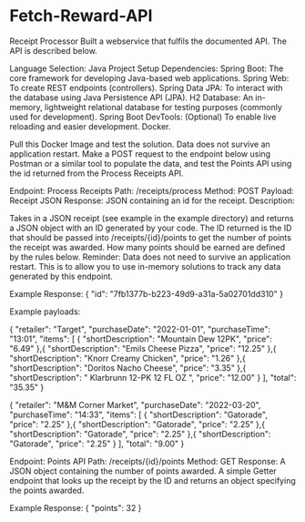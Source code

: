 # Fetch-Reward-API

Receipt Processor
Built a webservice that fulfils the documented API. The API is described below. 

Language Selection: Java
Project Setup Dependencies:
Spring Boot: The core framework for developing Java-based web applications.
Spring Web: To create REST endpoints (controllers).
Spring Data JPA: To interact with the database using Java Persistence API (JPA).
H2 Database: An in-memory, lightweight relational database for testing purposes (commonly used for development).
Spring Boot DevTools: (Optional) To enable live reloading and easier development.
Docker.

Pull this Docker Image and test the solution. Data does not survive an application restart. Make a POST request to the endpoint below using Postman or a similar tool to populate the data, and test the Points API using the id returned from the Process Receipts API.

Endpoint: Process Receipts
Path: /receipts/process
Method: POST
Payload: Receipt JSON
Response: JSON containing an id for the receipt.
Description:

Takes in a JSON receipt (see example in the example directory) and returns a JSON object with an ID generated by your code.
The ID returned is the ID that should be passed into /receipts/{id}/points to get the number of points the receipt was awarded.
How many points should be earned are defined by the rules below.
Reminder: Data does not need to survive an application restart. This is to allow you to use in-memory solutions to track any data generated by this endpoint.

Example Response: { "id": "7fb1377b-b223-49d9-a31a-5a02701dd310" }

Example payloads:

{
  "retailer": "Target",
  "purchaseDate": "2022-01-01",
  "purchaseTime": "13:01",
  "items": [
    {
      "shortDescription": "Mountain Dew 12PK",
      "price": "6.49"
    },{
      "shortDescription": "Emils Cheese Pizza",
      "price": "12.25"
    },{
      "shortDescription": "Knorr Creamy Chicken",
      "price": "1.26"
    },{
      "shortDescription": "Doritos Nacho Cheese",
      "price": "3.35"
    },{
      "shortDescription": "   Klarbrunn 12-PK 12 FL OZ  ",
      "price": "12.00"
    }
  ],
  "total": "35.35"
}

{
  "retailer": "M&M Corner Market",
  "purchaseDate": "2022-03-20",
  "purchaseTime": "14:33",
  "items": [
    {
      "shortDescription": "Gatorade",
      "price": "2.25"
    },{
      "shortDescription": "Gatorade",
      "price": "2.25"
    },{
      "shortDescription": "Gatorade",
      "price": "2.25"
    },{
      "shortDescription": "Gatorade",
      "price": "2.25"
    }
  ],
  "total": "9.00"
}

Endpoint: Points API
Path: /receipts/{id}/points
Method: GET
Response: A JSON object containing the number of points awarded.
A simple Getter endpoint that looks up the receipt by the ID and returns an object specifying the points awarded.

Example Response: { "points": 32 }

